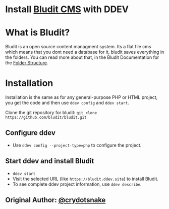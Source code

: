 # Install [Bludit CMS](https://www.bludit.com/) with DDEV

# What is Bludit?
Bludit is an open source content managment system. Its a flat file cms which means that you dont need a database for it, bludit saves everything in the folders. You can read more about that, in the Bludit Documentation for the [Folder Structure](https://docs.bludit.com/en/developers/folder-structure).

# Installation

Installation is the same as for any general-purpose PHP or HTML project, you get the code and then use `ddev config` and `ddev start`.

Clone the git repository for bludit: `git clone https://github.com/bludit/bludit.git`

## Configure ddev

* Use `ddev config --project-type=php` to configure the project.

## Start ddev and install Bludit

* `ddev start`
* Visit the selected URL (like `https://bludit.ddev.site`) to install Bludit.
* To see complete ddev project information, use `ddev describe`.


## Original Author: [@crydotsnake](https://github.com/crydotsnake)

